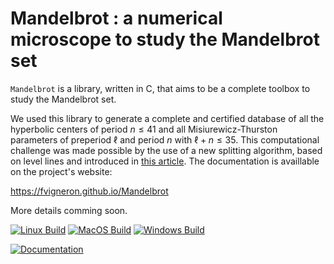 # Mandelbrot : a numerical microscope to study the Mandelbrot set

`Mandelbrot` is a library, written in C, that aims to be a complete toolbox to study the Mandelbrot set.

We used this library to generate a complete and certified database of all the hyperbolic centers of period $n \leq 41$ and all Misiurewicz-Thurston parameters of preperiod $\ell$ and period $n$ with $\ell+n\leq 35$. This computational challenge was made possible by the use of a new splitting algorithm, based on level lines and introduced in [this article](https://hal.archives-ouvertes.fr/hal-XY). The documentation is availlable on the project's website:

https://fvigneron.github.io/Mandelbrot

More details comming soon.


[![Linux Build](https://github.com/fvigneron/FastPolyEval/actions/workflows/build_Linux.yml/badge.svg)](https://github.com/fvigneron/FastPolyEval/actions/workflows/build_Linux.yml)
[![MacOS Build](https://github.com/fvigneron/FastPolyEval/actions/workflows/build_MacOS.yml/badge.svg)](https://github.com/fvigneron/FastPolyEval/actions/workflows/build_MacOS.yml)
[![Windows Build](https://github.com/fvigneron/FastPolyEval/actions/workflows/build_Windows.yml/badge.svg)](https://github.com/fvigneron/FastPolyEval/actions/workflows/build_Windows.yml)

[![Documentation](https://github.com/fvigneron/FastPolyEval/actions/workflows/documentation.yml/badge.svg)](https://github.com/fvigneron/FastPolyEval/actions/workflows/documentation.yml)
